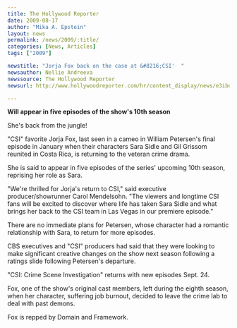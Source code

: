 ```yaml
---
title: The Hollywood Reporter
date: 2009-08-17
author: "Mika A. Epstein"
layout: news
permalink: /news/2009/:title/
categories: [News, Articles]
tags: ["2009"]

newstitle: "Jorja Fox back on the case at &#8216;CSI'  "
newsauthor: Nellie Andreeva  
newssource: The Hollywood Reporter  
newsurl: http://www.hollywoodreporter.com/hr/content_display/news/e3ibdf529f18374f6c927c299508c098b12  

---
```


**Will appear in five episodes of the show's 10th season**

She's back from the jungle!

"CSI" favorite Jorja Fox, last seen in a cameo in William Petersen's final episode in January when their characters Sara Sidle and Gil Grissom reunited in Costa Rica, is returning to the veteran crime drama.

She is said to appear in five episodes of the series' upcoming 10th season, reprising her role as Sara.

"We're thrilled for Jorja's return to CSI," said executive producer/showrunner Carol Mendelsohn. "The viewers and longtime CSI fans will be excited to discover where life has taken Sara Sidle and what brings her back to the CSI team in Las Vegas in our premiere episode."

There are no immediate plans for Petersen, whose character had a romantic relationship with Sara, to return for more episodes.

CBS executives and "CSI" producers had said that they were looking to make significant creative changes on the show next season following a ratings slide following Petersen's departure.

"CSI: Crime Scene Investigation" returns with new episodes Sept. 24.

Fox, one of the show's original cast members, left during the eighth season, when her character, suffering job burnout, decided to leave the crime lab to deal with past demons.

Fox is repped by Domain and Framework.  
